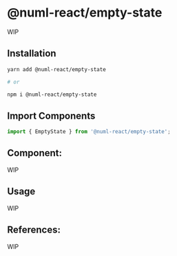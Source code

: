 # @numl-react/empty-state

WIP

## Installation

```sh
yarn add @numl-react/empty-state

# or

npm i @numl-react/empty-state
```

## Import Components

```jsx
import { EmptyState } from '@numl-react/empty-state';
```

## Component:

WIP

## Usage

WIP


## References:

WIP
